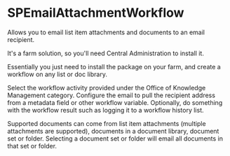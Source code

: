 # SPEmailAttachmentWorkflow
Allows you to email list item attachments and documents to an email recipient.

It's a farm solution, so you'll need Central Administration to install it.

Essentially you just need to install the package on your farm, and create a workflow on any list or doc library.

Select the workflow activity provided under the Office of Knowledge Management category. Configure the email to pull the recipient address from a metadata field or other workflow variable. Optionally, do something with the workflow result such as logging it to a workflow history list.

Supported documents can come from list item attachments (multiple attachments are supported), documents in a document library, document set or folder. Selecting a document set or folder will email all documents in that set or folder.
